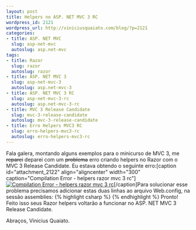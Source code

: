 ```yaml
--- 
layout: post
title: Helpers no ASP. NET MVC 3 RC
wordpress_id: 2121
wordpress_url: http://viniciusquaiato.com/blog/?p=2121
categories: 
- title: ASP. NET MVC
  slug: asp-net-mvc
  autoslug: asp.net-mvc
tags: 
- title: Razor
  slug: razor
  autoslug: razor
- title: ASP. NET MVC 3
  slug: asp-net-mvc-3
  autoslug: asp.net-mvc-3
- title: ASP. NET MVC 3 RC
  slug: asp-net-mvc-3-rc
  autoslug: asp.net-mvc-3-rc
- title: MVC 3 Release Candidate
  slug: mvc-3-release-candidate
  autoslug: mvc-3-release-candidate
- title: Erro Helpers MVC3 RC
  slug: erro-helpers-mvc3-rc
  autoslug: erro-helpers-mvc3-rc
---
```

Fala galera, montando alguns exemplos para o minicurso de MVC 3, me <del datetime="2010-11-11T11:08:15+00:00">reparei</del> deparei com um <del datetime="2010-11-11T11:08:15+00:00">problema</del> erro criando helpers no Razor com o MVC 3 Release Candidate. Eu estava obtendo o seguinte erro:[caption id="attachment_2122" align="aligncenter" width="300" caption="Compilation Error - helpers razor mvc 3 rc"][![Compilation Error - helpers razor mvc 3 rc](http://viniciusquaiato.com/images_posts/Compilation-Error-helpers-razor-mvc-3-rc-300x257.png "Compilation Error - helpers razor mvc 3 rc")](http://viniciusquaiato.com/images_posts/Compilation-Error-helpers-razor-mvc-3-rc.png)[/caption]Para solucionar esse problema precisamos adicionar estas duas linhas ao arquivo Web.config, na sessão assemblies:
{% highlight csharp %}
<add assembly="WebMatrix.Data, Version=1.0.0.0, Culture=neutral, PublicKeyToken=31BF3856AD364E35" /><add assembly="WebMatrix.WebData, Version=1.0.0.0, Culture=neutral, PublicKeyToken=31BF3856AD364E35" />
{% endhighlight %}
Pronto! Feito isso seus Razor helpers voltarão a funcionar no ASP. NET MVC 3 Release Candidate.

Abraços,
Vinicius Quaiato.
